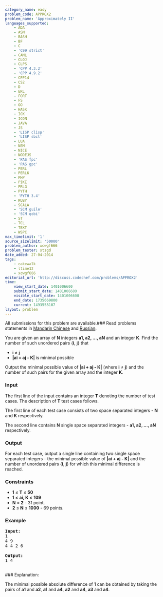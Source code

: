 ```yaml
---
category_name: easy
problem_code: APPROX2
problem_name: 'Approximately II'
languages_supported:
    - ADA
    - ASM
    - BASH
    - BF
    - C
    - 'C99 strict'
    - CAML
    - CLOJ
    - CLPS
    - 'CPP 4.3.2'
    - 'CPP 4.9.2'
    - CPP14
    - CS2
    - D
    - ERL
    - FORT
    - FS
    - GO
    - HASK
    - ICK
    - ICON
    - JAVA
    - JS
    - 'LISP clisp'
    - 'LISP sbcl'
    - LUA
    - NEM
    - NICE
    - NODEJS
    - 'PAS fpc'
    - 'PAS gpc'
    - PERL
    - PERL6
    - PHP
    - PIKE
    - PRLG
    - PYTH
    - 'PYTH 3.4'
    - RUBY
    - SCALA
    - 'SCM guile'
    - 'SCM qobi'
    - ST
    - TCL
    - TEXT
    - WSPC
max_timelimit: '1'
source_sizelimit: '50000'
problem_author: xcwgf666
problem_tester: stzgd
date_added: 27-04-2014
tags:
    - cakewalk
    - ltime12
    - xcwgf666
editorial_url: 'http://discuss.codechef.com/problems/APPROX2'
time:
    view_start_date: 1401006600
    submit_start_date: 1401006600
    visible_start_date: 1401006600
    end_date: 1735669800
    current: 1493558107
layout: problem
---
```

All submissions for this problem are available.###  Read problems statements in [Mandarin Chinese](http://www.codechef.com/download/translated/LTIME12/mandarin/APPROX2.pdf) and [Russian](http://www.codechef.com/download/translated/LTIME12/russian/APPROX2.pdf).

You are given an array of **N** integers **a1, a2, ..., aN** and an integer **K**. Find the number of such unordered pairs {**i**, **j**} that

- **i** ≠ **j**
- **|ai + aj - K|** is minimal possible

Output the minimal possible value of **|ai + aj - K|** (where **i** ≠ **j**) and the number of such pairs for the given array and the integer **K**.

### Input

The first line of the input contains an integer **T** denoting the number of test cases. The description of **T** test cases follows.

The first line of each test case consists of two space separated integers - **N** and **K** respectively.

The second line contains **N** single space separated integers - **a1, a2, ..., aN** respectively.

### Output

For each test case, output a single line containing two single space separated integers - the minimal possible value of **|ai + aj - K|** and the number of unordered pairs {**i**, **j**} for which this minimal difference is reached.

### Constraints

- **1** ≤ **T** ≤ **50**
- **1** ≤ **ai, K** ≤ **109**
- **N** = **2** - 31 point.
- **2** ≤ **N** ≤ **1000** - 69 points.

### Example

<pre><b>Input:</b>
1   
4 9
4 4 2 6

<b>Output:</b>
1 4

</pre>### Explanation:
The minimal possible absolute difference of **1** can be obtained by taking the pairs of **a1** and **a2**, **a1** and **a4**, **a2** and **a4**, **a3** and **a4**.
